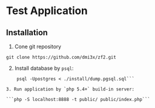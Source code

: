 Test Application
=======================

Installation
------------

1. Cone git repository

```git clone https://github.com/dmi3x/zf2.git```

2. Install database by `psql`:

```psql -Upostgres -c 'CREATE DATABASE catalog'
    psql -Upostgres < ./install/dump.pgsql.sql```

3. Run application by `php 5.4+` build-in server:

```php -S localhost:8888 -t public/ public/index.php```
